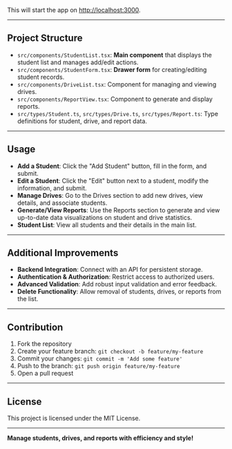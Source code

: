 This will start the app on [http://localhost:3000](http://localhost:3000).

---

## Project Structure

- `src/components/StudentList.tsx`: **Main component** that displays the student list and manages add/edit actions.
- `src/components/StudentForm.tsx`: **Drawer form** for creating/editing student records.
- `src/components/DriveList.tsx`: Component for managing and viewing drives.
- `src/components/ReportView.tsx`: Component to generate and display reports.
- `src/types/Student.ts`, `src/types/Drive.ts`, `src/types/Report.ts`: Type definitions for student, drive, and report data.

---

## Usage

- **Add a Student**: Click the "Add Student" button, fill in the form, and submit.
- **Edit a Student**: Click the "Edit" button next to a student, modify the information, and submit.
- **Manage Drives**: Go to the Drives section to add new drives, view details, and associate students.
- **Generate/View Reports**: Use the Reports section to generate and view up-to-date data visualizations on student and drive statistics.
- **Student List**: View all students and their details in the main list.

---

## Additional Improvements

- **Backend Integration**: Connect with an API for persistent storage.
- **Authentication & Authorization**: Restrict access to authorized users.
- **Advanced Validation**: Add robust input validation and error feedback.
- **Delete Functionality**: Allow removal of students, drives, or reports from the list.

---

## Contribution

1. Fork the repository
2. Create your feature branch: `git checkout -b feature/my-feature`
3. Commit your changes: `git commit -m 'Add some feature'`
4. Push to the branch: `git push origin feature/my-feature`
5. Open a pull request

---

## License

This project is licensed under the MIT License.

---

**Manage students, drives, and reports with efficiency and style!**